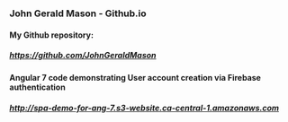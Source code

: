 ### John Gerald Mason - Github.io

#### My Github repository: 
##### https://github.com/JohnGeraldMason

#### Angular 7 code demonstrating User account creation via Firebase authentication
##### http://spa-demo-for-ang-7.s3-website.ca-central-1.amazonaws.com
